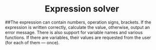 <h1 align="center"> Expression solver </h1>

##The expression can contain numbers, operation signs, brackets. If the expression is written correctly, calculate the value, otherwise, output an error message.
There is also support for variable names and various functions. If there are variables, their values are requested from the user (for each of them — once).
